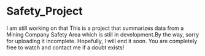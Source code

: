 # Safety_Project
I am still working on that
This is a project that summarizes data from a Mining Company Safety Area which is still in development.By the way, sorry for uploading it incomplete.
Hopefully, I will end it soon.
You are completely free to watch and contact me if a doubt exists!
